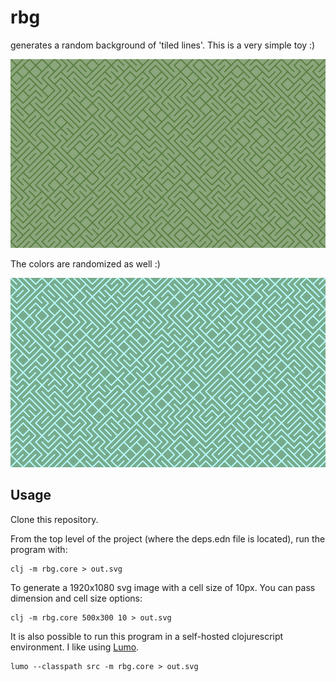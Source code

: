 # rbg
generates a random background of 'tiled lines'. This is a very simple toy :)

![example background](./resources/example.svg)

The colors are randomized as well :)

![a different example background](./resources/example2.svg)

## Usage

Clone this repository.

From the top level of the project (where the deps.edn file is located), run the program with:

    clj -m rbg.core > out.svg

To generate a 1920x1080 svg image with a cell size of 10px. You can pass dimension and cell size options:

    clj -m rbg.core 500x300 10 > out.svg
  
It is also possible to run this program in a self-hosted clojurescript environment. I like using [Lumo](http://lumo-cljs.org/).

    lumo --classpath src -m rbg.core > out.svg
    
